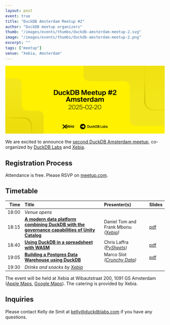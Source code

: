 ```yaml
---
layout: post
event: true
title: "DuckDB Amsterdam Meetup #2"
author: "DuckDB meetup organizers"
thumb: "/images/events/thumbs/duckdb-amsterdam-meetup-2.svg"
image: "/images/events/thumbs/duckdb-amsterdam-meetup-2.png"
excerpt: ""
tags: ["meetup"]
venue: "Xebia, Amsterdam"
---
```


<img src="/images/events/thumbs/duckdb-amsterdam-meetup-2.svg"
     alt="DuckDB Amsterdam Meetup Splashscreen"
     width="680"
     />

We are excited to announce the [second DuckDB Amsterdam meetup](https://www.meetup.com/duckdb/events/304415344/), co-organized by [DuckDB Labs](https://duckdblabs.com/) and [Xebia](https://xebia.com/).

## Registration Process

Attendance is free. Please RSVP on [meetup.com](https://www.meetup.com/duckdb/events/304415344/).

## Timetable

| Time  | Title   | Presenter(s) | Slides |
|------:|:--------|:-------------|--------|
| 18:00 | _Venue opens_ | | |
| 18:15 | **[A modern data platform combining DuckDB with the governance capabilities of Unity Catalog](https://youtu.be/1oAxSHfwo_g)** | Daniel Tom and Frank Mbonu _([Xebia](https://xebia.com/))_ | [pdf](https://blobs.duckdb.org/events/duckdb-amsterdam-meetup2/diederik-greveling-frank-mbonu-xebia-ducklake.pdf) |
| 18:40 | **[Using DuckDB in a spreadsheet with WASM](https://youtu.be/38PUtuDM4oU)** | Chris Laffra _([PySheets](https://pysheets.app/))_ | [pdf](https://blobs.duckdb.org/events/duckdb-amsterdam-meetup2/chris-laffra-pysheets-quack-by-example-duckdb-in-a-spreadsheet-with-wasm.pdf) |
| 19:05 | **[Building a Postgres Data Warehouse using DuckDB](https://youtu.be/iQaXD2YeKNI)** | Marco Slot _([Crunchy Data](https://www.crunchydata.com/))_ | [pdf](https://blobs.duckdb.org/events/duckdb-amsterdam-meetup2/marco-slot-crunchy-data-building-a-postgres-data-warehouse-using-duckdb.pdf) |
| 19:30 | _Drinks and snacks by [Xebia](https://xebia.com/)_ | | |

The event will be held at Xebia at Wibautstraat 200, 1091 GS Amsterdam ([Apple Maps](https://maps.apple.com/?address=Wibautstraat%20200,%201091%20GS%20Amsterdam,%20Netherlands&auid=2043309577279080291&ll=52.352271,4.912916&lsp=9902&q=Xebia%20Netherlands%20BV&t=m), [Google Maps](https://maps.app.goo.gl/oA4HEGG6E21yXXKi6)).
The catering is provided by Xebia.

## Inquiries

Please contact Kelly de Smit at [kelly@duckdblabs.com](mailto:kelly@duckdblabs.com) if you have any questions.
